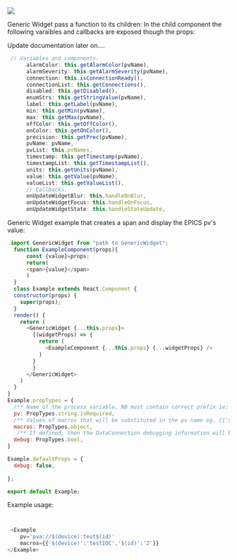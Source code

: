 
<img src="img/WidgetCreationDiagram.svg"  >


Generic Widget pass a function to its children:
In the child component the following varaibles and callbacks are exposed though the props:

Update documentation later on....

``` js static
 // Variables and components.
      alarmColor: this.getAlarmColor(pvName),
      alarmSeverity: this.getAlarmSeverity(pvName),
      connection: this.isConnectionReady(),
      connectionList: this.getConnections(),
      disabled: this.getDisabled(),
      enumStrs: this.getStringValue(pvName),
      label: this.getLabel(pvName),
      min: this.getMin(pvName),
      max: this.getMax(pvName),
      offColor: this.getOffColor(),
      onColor: this.getOnColor(),
      precision: this.getPrec(pvName),
      pvName: pvName,
      pvList: this.pvNames,
      timestamp: this.getTimestamp(pvName),
      timestampList: this.getTimestampList(),
      units: this.getUnits(pvName),
      value: this.getValue(pvName),
      valueList: this.getValueList(),
      // Callbacks.
      onUpdateWidgetBlur: this.handleOnBlur,
      onUpdateWidgetFocus: this.handleOnFocus,
      onUpdateWidgetState: this.handleStateUpdate,
```

Generic Widget example that creates a span and display the EPICS pv's value:

```js static
 import GenericWidget from "path to GenericWidget";
  function ExampleComponent(props){
      const {value}=props;
      return(
      <span>{value}</span>
      )
  }
  class Example extends React.Component {
  constructor(props) {
    super(props);
  }
  render() {
    return (
      <GenericWidget {...this.props}>
        {(widgetProps) => {
          return (
            <ExampleComponent {...this.props} {...widgetProps} />
          )
        }
        }
      </GenericWidget>
    )
  }
}
Example.propTypes = {
  /** Name of the process variable, NB must contain correct prefix ie: pva://  eg. 'pva://$(device):test$(id)'*/
  pv: PropTypes.string.isRequired,
  /** Values of macros that will be substituted in the pv name eg. {{'$(device)':'testIOC','$(id)':'2'}}*/
  macros: PropTypes.object,
   /** If defined, then the DataConnection debugging information will be displayed*/
  debug: PropTypes.bool,
}

Example.defaultProps = {
  debug: false,
 
};

export default Example;
```

Example usage:
``` js static


 <Example 
    pv='pva://$(device):test$(id)'
    macros={{'$(device)':'testIOC','$(id)':'2'}}
</Example>
```